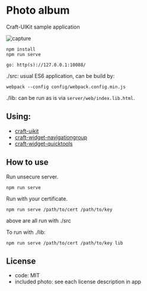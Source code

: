 
# Photo album

Craft-UIKit sample application

![capture](https://user-images.githubusercontent.com/4404088/54261343-e4659780-45ae-11e9-8d64-95d89b9eed7a.gif)

``` 
npm install
npm run serve

go: http(s)://127.0.0.1:10088/
``` 

./src: usual ES6 application, can be build by:

``` 
webpack --config config/webpack.config.min.js
``` 

./lib: can be run as is via `server/web/index.lib.html`.


## Using:

* [craft-uikit](https://github.com/craftkit/craft-uikit)
* [craft-widget-navigationgroup](https://github.com/craftkit/craft-widget-navigationgroup)
* [craft-widget-quicktools](https://github.com/craftkit/craft-widget-quicktools)


## How to use

Run unsecure server.

``` 
npm run serve
``` 

Run with your certificate.

``` 
npm run serve /path/to/cert /path/to/key
``` 

above are all run with ./src

To run with ./lib:

``` 
npm run serve /path/to/cert /path/to/key lib
``` 


## License

* code: MIT
* included photo: see each license description in app



